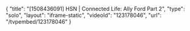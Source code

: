{
    "title": "[1508436091] HSN | Connected Life: Ally Ford Part 2",
    "type": "solo",
    "layout": "iframe-static",
    "videoId": "123178046",
    "url": "\/tvpembed\/123178046"
}